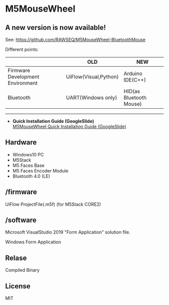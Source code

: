 # M5MouseWheel

## A new version is now available!

See:
https://github.com/RAWSEQ/M5MouseWheel-BluetoothMouse

Different points:

| | OLD | NEW |
|-|-|-|
|Firmware Development Environment|UiFlow(Visual,Python)|Arduino IDE(C++)|
|Bluetooth|UART(Windows only)|HID(as Bluetooth Mouse)|

<hr>

- **Quick Installation Guide (GoogleSlide)** <br>
<a href="https://docs.google.com/presentation/d/e/2PACX-1vT6SWcz1KLnEZBDmtYqbbwyzALN3QQR76dL_uekL1zzBH00yb19GNTGETNAm5PIM4AVfZfnmII9mSXc/pub?start=false&loop=false&delayms=3000" target="_blank">M5MouseWheel Quick Installation Guide (GoogleSlide)</a>

## Hardware

- Windows10 PC
- M5Stack
- M5 Faces Base
- M5 Faces Encoder Module
- Bluetooth 4.0 (LE)

## /firmware

UiFlow ProjectFile(.m5f) (for M5Stack CORE2)

## /software

Microsoft VisualStudio 2019 "Form Application" solution file.

Windows Form Application

## Relase

Compiled Binary

## License

MIT
